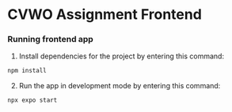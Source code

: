 # CVWO Assignment Frontend

### Running frontend app

1. Install dependencies for the project by entering this command:

```bash
npm install
```

2. Run the app in development mode by entering this command:

```bash
npx expo start
```
